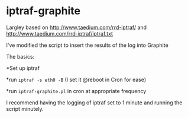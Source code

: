 # iptraf-graphite

Largley based on http://www.taedium.com/rrd-iptraf/ and http://www.taedium.com/rrd-iptraf/iptraf.txt

I've modified the script to insert the results of the log into Graphite

The basics:

  *Set up iptraf

  *run `iptraf -s eth0 -B` (I set it @reboot in Cron for ease)

  *run `iptraf-graphite.pl` in cron at appropriate frequency

I recommend having the logging of iptraf set to 1 minute and running the script minutely.
